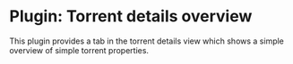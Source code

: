 # Plugin: Torrent details overview

This plugin provides a tab in the torrent details view which shows a simple
overview of simple torrent properties.
